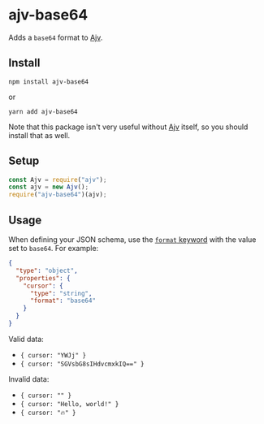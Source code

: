 # ajv-base64

Adds a `base64` format to [Ajv](https://ajv.js.org).

## Install

```
npm install ajv-base64
```

or

```
yarn add ajv-base64
```

Note that this package isn't very useful without [Ajv](https://ajv.js.org) itself, so you should install that as well.

## Setup

```js
const Ajv = require("ajv");
const ajv = new Ajv();
require("ajv-base64")(ajv);
```

## Usage

When defining your JSON schema, use the [`format` keyword](https://ajv.js.org/keywords.html#format) with the value set to `base64`. For example:

```json
{
  "type": "object",
  "properties": {
    "cursor": {
      "type": "string",
      "format": "base64"
    }
  }
}
```

Valid data:

- `{ cursor: "YWJj" }`
- `{ cursor: "SGVsbG8sIHdvcmxkIQ==" }`

Invalid data:

- `{ cursor: "" }`
- `{ cursor: "Hello, world!" }`
- `{ cursor: "🔥" }`
